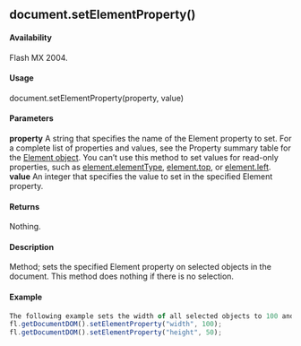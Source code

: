 ## document.setElementProperty()

#### Availability

Flash MX 2004.

#### Usage

document.setElementProperty(property, value)

#### Parameters

**property** A string that specifies the name of the Element property to set. For a complete list of properties and values, see the Property summary table for the [Element object](#!AdobeDocs/developers-animatesdk-docs/test/Element_object/element_summary.md).
You can’t use this method to set values for read-only properties, such as [element.elementType](#!AdobeDocs/developers-animatesdk-docs/test/Element_object/element1.md), [element.top](#!AdobeDocs/developers-animatesdk-docs/test/Element_object/elemen22.md), or
[element.left](#!AdobeDocs/developers-animatesdk-docs/test/Element_object/element8.md).
**value** An integer that specifies the value to set in the specified Element property.

#### Returns

Nothing.

#### Description

Method; sets the specified Element property on selected objects in the document. This method does nothing if there is no selection.

#### Example

```javascript
The following example sets the width of all selected objects to 100 and the height to 50:
fl.getDocumentDOM().setElementProperty("width", 100);
fl.getDocumentDOM().setElementProperty("height", 50);

```